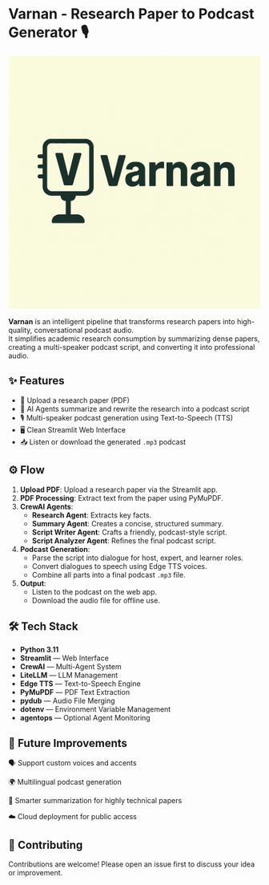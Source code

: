 # Varnan - Research Paper to Podcast Generator 🎙️

![Varnan Logo](/varnan/assets/varnan_logo.png)

**Varnan** is an intelligent pipeline that transforms research papers into high-quality, conversational podcast audio.  
It simplifies academic research consumption by summarizing dense papers, creating a multi-speaker podcast script, and converting it into professional audio.

## ✨ Features

- 📄 Upload a research paper (PDF)
- 🧠 AI Agents summarize and rewrite the research into a podcast script
- 🎙️ Multi-speaker podcast generation using Text-to-Speech (TTS)
- 🖥️ Clean Streamlit Web Interface
- 📥 Listen or download the generated `.mp3` podcast

## ⚙️ Flow

1. **Upload PDF**: Upload a research paper via the Streamlit app.
2. **PDF Processing**: Extract text from the paper using PyMuPDF.
3. **CrewAI Agents**:
   - **Research Agent**: Extracts key facts.
   - **Summary Agent**: Creates a concise, structured summary.
   - **Script Writer Agent**: Crafts a friendly, podcast-style script.
   - **Script Analyzer Agent**: Refines the final podcast script.
4. **Podcast Generation**:
   - Parse the script into dialogue for host, expert, and learner roles.
   - Convert dialogues to speech using Edge TTS voices.
   - Combine all parts into a final podcast `.mp3` file.
5. **Output**:
   - Listen to the podcast on the web app.
   - Download the audio file for offline use.


## 🛠️ Tech Stack

- **Python 3.11**
- **Streamlit** — Web Interface
- **CrewAI** — Multi-Agent System
- **LiteLLM** — LLM Management
- **Edge TTS** — Text-to-Speech Engine
- **PyMuPDF** — PDF Text Extraction
- **pydub** — Audio File Merging
- **dotenv** — Environment Variable Management
- **agentops** — Optional Agent Monitoring

## 🧠 Future Improvements
🗣️ Support custom voices and accents

🌍 Multilingual podcast generation

📝 Smarter summarization for highly technical papers

☁️ Cloud deployment for public access

## 🤝 Contributing
Contributions are welcome!
Please open an issue first to discuss your idea or improvement.
